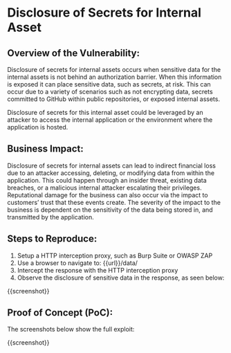 # Disclosure of Secrets for Internal Asset

## Overview of the Vulnerability:

Disclosure of secrets for internal assets occurs when sensitive data for the internal assets is not behind an authorization barrier. When this information is exposed it can place sensitive data, such as secrets, at risk. This can occur due to a variety of scenarios such as not encrypting data, secrets committed to GitHub within public repositories, or exposed internal assets.

Disclosure of secrets for this internal asset could be leveraged by an attacker to access the internal application or the environment where the application is hosted.

## Business Impact:

Disclosure of secrets for internal assets can lead to indirect financial loss due to an attacker accessing, deleting, or modifying data from within the application. This could happen through an insider threat, existing data breaches, or a malicious internal attacker escalating their privileges. Reputational damage for the business can also occur via the impact to customers’ trust that these events create. The severity of the impact to the business is dependent on the sensitivity of the data being stored in, and transmitted by the application.

## Steps to Reproduce:

1. Setup a HTTP interception proxy, such as Burp Suite or OWASP ZAP
1. Use a browser to navigate to: {{url}}/data/
1. Intercept the response with the HTTP interception proxy
1. Observe the disclosure of sensitive data in the response, as seen below:

{{screenshot}}

## Proof of Concept (PoC):

The screenshots below show the full exploit:

{{screenshot}}
